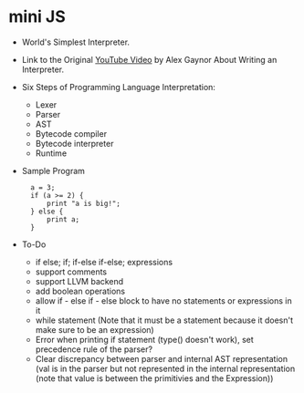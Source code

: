 mini JS
=======

- World's Simplest Interpreter.

- Link to the Original [YouTube Video](https://youtu.be/LCslqgM48D4) by Alex Gaynor About Writing an Interpreter.


- Six Steps of Programming Language Interpretation:
	- Lexer
	- Parser
	- AST
	- Bytecode compiler
	- Bytecode interpreter
  - Runtime

- Sample Program
    ```
      a = 3;
      if (a >= 2) {
	      print "a is big!";
      } else {
	      print a;
      }
    ```

- To-Do
  - if else; if; if-else if-else; expressions
  - support comments
  - support LLVM backend
  - add boolean operations
  - allow if - else if - else block to have no statements or expressions in it
  - while statement (Note that it must be a statement because it doesn't make sure to be an expression)
  - Error when printing if statement (type() doesn't work), set precedence rule of the parser?
  - Clear discrepancy between parser and internal AST representation (val is in the parser but not represented in the internal representation (note that value is between the primitivies and the Expression))